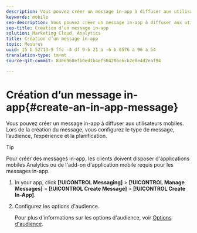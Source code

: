 ```yaml
---
description: Vous pouvez créer un message in-app à diffuser aux utilisateurs mobiles. Lors de la création du message, vous configurez le type de message, l’audience, l’expérience et la planification.
keywords: mobile
seo-description: Vous pouvez créer un message in-app à diffuser aux utilisateurs mobiles. Lors de la création du message, vous configurez le type de message, l’audience, l’expérience et la planification.
seo-title: Création d’un message in-app
solution: Marketing Cloud, Analytics
title: Création d’un message in-app
topic: Mesures
uuid: 15 b 52713-9 ffc -4 df 9-b 21 a -6 b 0576 a 96 a 54
translation-type: tm+mt
source-git-commit: 83e6968efb0ed1b4ef504286c6cb2e8e4d2eaf94

---
```



# Création d’un message in-app{#create-an-in-app-message}

Vous pouvez créer un message in-app à diffuser aux utilisateurs mobiles. Lors de la création du message, vous configurez le type de message, l’audience, l’expérience et la planification.

>[!TIP]
>
>Pour créer des messages in-app, les clients doivent disposer d'applications mobiles Analytics ou de l'add-on d'application mobile requis pour les messages in-app.

1. In your app, click **[!UICONTROL Messaging]** &gt; **[!UICONTROL Manage Messages]** &gt; **[!UICONTROL Create Message]** &gt; **[!UICONTROL Create In-App]**.
1. Configurez les options d'audience.

   Pour plus d'informations sur les options d'audience, voir [Options d'audience](/help/using/in-app-messaging/t-in-app-message/c-audience-in-app-message.md).
